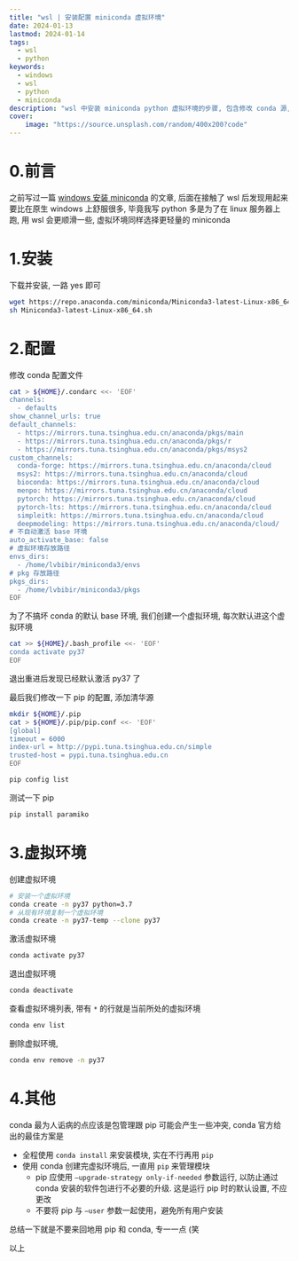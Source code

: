 ```yaml
---
title: "wsl | 安装配置 miniconda 虚拟环境"
date: 2024-01-13
lastmod: 2024-01-14
tags:
  - wsl
  - python
keywords:
  - windows
  - wsl
  - python
  - miniconda
description: "wsl 中安装 miniconda python 虚拟环境的步骤, 包含修改 conda 源, pip 源, conda 基础使用, 以及管理 conda 的一些小建议"
cover:
    image: "https://source.unsplash.com/random/400x200?code"
---
```


# 0.前言

之前写过一篇 [windows 安装 miniconda](https://www.lvbibir.cn/posts/tech/windows-miniconda/) 的文章, 后面在接触了 wsl 后发现用起来要比在原生 windows 上舒服很多, 毕竟我写 python 多是为了在 linux 服务器上跑, 用 wsl 会更顺滑一些, 虚拟环境同样选择更轻量的 miniconda

# 1.安装

下载并安装, 一路 yes 即可

```bash
wget https://repo.anaconda.com/miniconda/Miniconda3-latest-Linux-x86_64.sh
sh Miniconda3-latest-Linux-x86_64.sh
```

# 2.配置

修改 conda 配置文件

```bash
cat > ${HOME}/.condarc <<- 'EOF'
channels:
  - defaults
show_channel_urls: true
default_channels:
  - https://mirrors.tuna.tsinghua.edu.cn/anaconda/pkgs/main
  - https://mirrors.tuna.tsinghua.edu.cn/anaconda/pkgs/r
  - https://mirrors.tuna.tsinghua.edu.cn/anaconda/pkgs/msys2
custom_channels:
  conda-forge: https://mirrors.tuna.tsinghua.edu.cn/anaconda/cloud
  msys2: https://mirrors.tuna.tsinghua.edu.cn/anaconda/cloud
  bioconda: https://mirrors.tuna.tsinghua.edu.cn/anaconda/cloud
  menpo: https://mirrors.tuna.tsinghua.edu.cn/anaconda/cloud
  pytorch: https://mirrors.tuna.tsinghua.edu.cn/anaconda/cloud
  pytorch-lts: https://mirrors.tuna.tsinghua.edu.cn/anaconda/cloud
  simpleitk: https://mirrors.tuna.tsinghua.edu.cn/anaconda/cloud
  deepmodeling: https://mirrors.tuna.tsinghua.edu.cn/anaconda/cloud/
# 不自动激活 base 环境
auto_activate_base: false
# 虚拟环境存放路径
envs_dirs:
  - /home/lvbibir/miniconda3/envs
# pkg 存放路径
pkgs_dirs:
  - /home/lvbibir/miniconda3/pkgs
EOF
```

为了不搞坏 conda 的默认 base 环境, 我们创建一个虚拟环境, 每次默认进这个虚拟环境

```bash
cat >> ${HOME}/.bash_profile <<- 'EOF'
conda activate py37
EOF
```

退出重进后发现已经默认激活 py37 了

最后我们修改一下 pip 的配置, 添加清华源

```bash
mkdir ${HOME}/.pip
cat > ${HOME}/.pip/pip.conf <<- 'EOF'
[global]
timeout = 6000
index-url = http://pypi.tuna.tsinghua.edu.cn/simple
trusted-host = pypi.tuna.tsinghua.edu.cn
EOF

pip config list
```

测试一下 pip

```bash
pip install paramiko
```

# 3.虚拟环境

创建虚拟环境

```bash
# 安装一个虚拟环境
conda create -n py37 python=3.7
# 从现有环境复制一个虚拟环境
conda create -n py37-temp --clone py37
```

激活虚拟环境

```bash
conda activate py37
```

退出虚拟环境

```bash
conda deactivate
```

查看虚拟环境列表, 带有 `*` 的行就是当前所处的虚拟环境

```bash
conda env list
```

删除虚拟环境,

```bash
conda env remove -n py37
```

# 4.其他

conda 最为人诟病的点应该是包管理跟 pip 可能会产生一些冲突, conda 官方给出的最佳方案是

- 全程使用 `conda install` 来安装模块, 实在不行再用 `pip`
- 使用 conda 创建完虚拟环境后, 一直用 `pip` 来管理模块
    - pip 应使用 `–upgrade-strategy only-if-needed` 参数运行, 以防止通过 conda 安装的软件包进行不必要的升级. 这是运行 pip 时的默认设置, 不应更改
    - 不要将 pip 与 `–user` 参数一起使用，避免所有用户安装

总结一下就是不要来回地用 pip 和 conda, 专一一点 (笑

以上

